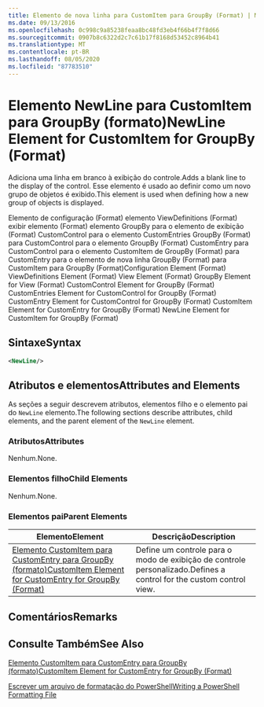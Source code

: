 ```yaml
---
title: Elemento de nova linha para CustomItem para GroupBy (Format) | Microsoft Docs
ms.date: 09/13/2016
ms.openlocfilehash: 0c998c9a85238feaa8bc48fd3eb4f66b4f7f8d66
ms.sourcegitcommit: 0907b8c6322d2c7c61b17f8168d53452c8964b41
ms.translationtype: MT
ms.contentlocale: pt-BR
ms.lasthandoff: 08/05/2020
ms.locfileid: "87783510"
---
```

# <a name="newline-element-for-customitem-for-groupby-format"></a><span data-ttu-id="a2d53-102">Elemento NewLine para CustomItem para GroupBy (formato)</span><span class="sxs-lookup"><span data-stu-id="a2d53-102">NewLine Element for CustomItem for GroupBy (Format)</span></span>

<span data-ttu-id="a2d53-103">Adiciona uma linha em branco à exibição do controle.</span><span class="sxs-lookup"><span data-stu-id="a2d53-103">Adds a blank line to the display of the control.</span></span> <span data-ttu-id="a2d53-104">Esse elemento é usado ao definir como um novo grupo de objetos é exibido.</span><span class="sxs-lookup"><span data-stu-id="a2d53-104">This element is used when defining how a new group of objects is displayed.</span></span>

<span data-ttu-id="a2d53-105">Elemento de configuração (Format) elemento ViewDefinitions (Format) exibir elemento (Format) elemento GroupBy para o elemento de exibição (Format) CustomControl para o elemento CustomEntries GroupBy (Format) para CustomControl para o elemento GroupBy (Format) CustomEntry para CustomControl para o elemento CustomItem de GroupBy (Format) para CustomEntry para o elemento de nova linha GroupBy (Format) para CustomItem para GroupBy (Format)</span><span class="sxs-lookup"><span data-stu-id="a2d53-105">Configuration Element (Format) ViewDefinitions Element (Format) View Element (Format) GroupBy Element for View (Format) CustomControl Element for GroupBy (Format) CustomEntries Element for CustomControl for GroupBy (Format) CustomEntry Element for CustomControl for GroupBy (Format) CustomItem Element for CustomEntry for GroupBy (Format) NewLine Element for CustomItem for GroupBy (Format)</span></span>

## <a name="syntax"></a><span data-ttu-id="a2d53-106">Sintaxe</span><span class="sxs-lookup"><span data-stu-id="a2d53-106">Syntax</span></span>

```xml
<NewLine/>
```

## <a name="attributes-and-elements"></a><span data-ttu-id="a2d53-107">Atributos e elementos</span><span class="sxs-lookup"><span data-stu-id="a2d53-107">Attributes and Elements</span></span>

<span data-ttu-id="a2d53-108">As seções a seguir descrevem atributos, elementos filho e o elemento pai do `NewLine` elemento.</span><span class="sxs-lookup"><span data-stu-id="a2d53-108">The following sections describe attributes, child elements, and the parent element of the `NewLine` element.</span></span>

### <a name="attributes"></a><span data-ttu-id="a2d53-109">Atributos</span><span class="sxs-lookup"><span data-stu-id="a2d53-109">Attributes</span></span>

<span data-ttu-id="a2d53-110">Nenhum.</span><span class="sxs-lookup"><span data-stu-id="a2d53-110">None.</span></span>

### <a name="child-elements"></a><span data-ttu-id="a2d53-111">Elementos filho</span><span class="sxs-lookup"><span data-stu-id="a2d53-111">Child Elements</span></span>

<span data-ttu-id="a2d53-112">Nenhum.</span><span class="sxs-lookup"><span data-stu-id="a2d53-112">None.</span></span>

### <a name="parent-elements"></a><span data-ttu-id="a2d53-113">Elementos pai</span><span class="sxs-lookup"><span data-stu-id="a2d53-113">Parent Elements</span></span>

|<span data-ttu-id="a2d53-114">Elemento</span><span class="sxs-lookup"><span data-stu-id="a2d53-114">Element</span></span>|<span data-ttu-id="a2d53-115">Descrição</span><span class="sxs-lookup"><span data-stu-id="a2d53-115">Description</span></span>|
|-------------|-----------------|
|[<span data-ttu-id="a2d53-116">Elemento CustomItem para CustomEntry para GroupBy (formato)</span><span class="sxs-lookup"><span data-stu-id="a2d53-116">CustomItem Element for CustomEntry for GroupBy (Format)</span></span>](./customitem-element-for-customentry-for-groupby-format.md)|<span data-ttu-id="a2d53-117">Define um controle para o modo de exibição de controle personalizado.</span><span class="sxs-lookup"><span data-stu-id="a2d53-117">Defines a control for the custom control view.</span></span>|

## <a name="remarks"></a><span data-ttu-id="a2d53-118">Comentários</span><span class="sxs-lookup"><span data-stu-id="a2d53-118">Remarks</span></span>

## <a name="see-also"></a><span data-ttu-id="a2d53-119">Consulte Também</span><span class="sxs-lookup"><span data-stu-id="a2d53-119">See Also</span></span>

[<span data-ttu-id="a2d53-120">Elemento CustomItem para CustomEntry para GroupBy (formato)</span><span class="sxs-lookup"><span data-stu-id="a2d53-120">CustomItem Element for CustomEntry for GroupBy (Format)</span></span>](./customitem-element-for-customentry-for-groupby-format.md)

[<span data-ttu-id="a2d53-121">Escrever um arquivo de formatação do PowerShell</span><span class="sxs-lookup"><span data-stu-id="a2d53-121">Writing a PowerShell Formatting File</span></span>](./writing-a-powershell-formatting-file.md)
